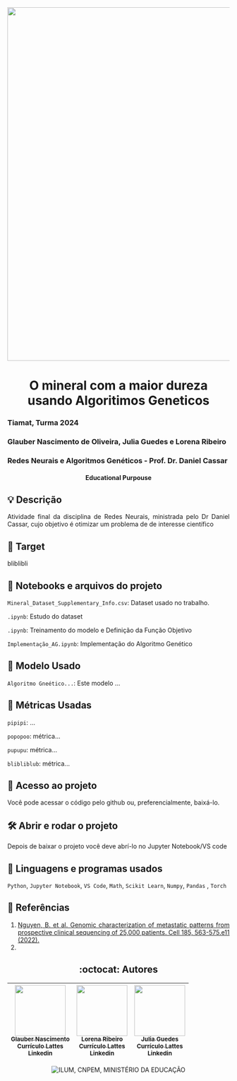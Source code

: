 <div align="center">

<img loading="lazy" src="https://github.com/Glaubernaoli/PCD---GenomeIdentifier/assets/172425065/bcfc56a4-b124-4988-88b4-e860cb438f27" width=800>

</div>

<h1 align="center"> O mineral com a maior dureza usando Algoritimos Geneticos </h1>

### Tiamat, Turma 2024
###  Glauber Nascimento de Oliveira, Julia Guedes e Lorena Ribeiro  
###  Redes Neurais e Algoritmos Genéticos -  Prof. Dr. Daniel Cassar

 <h4 align="center"> 
     Educational Purpouse
</h4>

<h2 align="left"> 💡 Descrição </h2>

<div align="justify">
Atividade final da disciplina de Redes Neurais, ministrada pelo Dr Daniel Cassar, cujo objetivo é otimizar um problema de de interesse científico
</div>

<h2 align="left"> 🏹 Target </h2>

<div align="justify">

bliblibli

</div>


<h2 align="left"> 📔 Notebooks e arquivos do projeto </h2>

<div align="justify">

`Mineral_Dataset_Supplementary_Info.csv`: Dataset usado no trabalho.

`.ipynb`: Estudo do dataset

`.ipynb`: Treinamento do modelo e Definição da Função Objetivo

`Implementação_AG.ipynb`: Implementação do Algoritmo Genético

</div>

<h2 align="left"> 🤖 Modelo Usado </h2>

<div align="justify">

 `Algoritmo Gneético...`: Este modelo ... 

</div>

<h2 align="left"> 🧰 Métricas Usadas </h2>

<div align="justify">

`pipipi`: ...

`popopoo`: métrica...

`pupupu`: métrica...

`blibliblub`: métrica...

</div>

<h2 align="left"> 📁 Acesso ao projeto </h2>

<div align="justify">

Você pode acessar o código pelo github ou, preferencialmente, baixá-lo.

</div>

<h2 align="left"> 🛠️ Abrir e rodar o projeto </h2>

<div align="justify">

Depois de baixar o projeto você deve abrí-lo no Jupyter Notebook/VS code

</div>

<h2 align="left"> 📓 Linguagens e programas usados </h2>

<div align="justify">

`Python`, `Jupyter Notebook`, `VS Code`, `Math`, `Scikit Learn`, `Numpy`, `Pandas` , `Torch`

</div>

<h2 align="left"> 📖 Referências </h2>

<div align="justify">

1.  [Nguyen, B. et al. Genomic characterization of metastatic patterns from prospective clinical sequencing of 25,000 patients. Cell 185, 563-575.e11 (2022).](https://medium.com/ensina-ai/uma-explica%C3%A7%C3%A3o-visual-para-fun%C3%A7%C3%A3o-de-custo-binary-cross-entropy-ou-log-loss-eaee662c396c)
2.  


</div>


<h2 align="center"> :octocat:  Autores </h2>

<div align="center">

|  [<img loading="lazy" src="https://github.com/user-attachments/assets/0c4d1ac3-f05b-499f-8618-bfaf749b3504" width=115><br><sub>Glauber Nascimento</sub>](https://github.com/Glaubernaoli)<br> [<sub>Currículo Lattes</sub>](http://lattes.cnpq.br/0913262665776521)<br> [<sub>Linkedin</sub>](https://www.linkedin.com/in/glauber-naoli/) |  [<img loading="lazy" src="https://github.com/user-attachments/assets/6613216e-1df4-420c-a280-0df1116bfb64" width=115><br><sub>Lorena Ribeiro</sub>](https://github.com/Lorena881)<br> [<sub>Currículo Lattes</sub>](http://lattes.cnpq.br/6324363090286730)<br> [<sub>Linkedin</sub>](https://www.linkedin.com/in/lorena-ribeiro-nascimento-7952a930b/) |  [<img loading="lazy" src="https://github.com/user-attachments/assets/cdd48e73-4c79-4c2e-8321-f07c8abd069c" width=115><br><sub>Julia Guedes</sub>](https://github.com/JuliaGuedesASantos)<br> [<sub>Currículo Lattes</sub>](http://lattes.cnpq.br/1031555112242239)<br> [<sub>Linkedin</sub>](https://www.linkedin.com/in/enzo-januzzi-xavier-9063842b0/?utm_source=share&utm_campaign=share_via&utm_content=profile&utm_medium=android_app) |
| :---: | :---: | :---: |

<div align="center">


![ILUM, CNPEM, MINISTÉRIO DA EDUCAÇÃO](https://github.com/Glaubernaoli/PCD---GenomeIdentifier/assets/172425065/6c9216ea-0cdb-4dac-aac5-445d505b2804)
